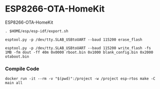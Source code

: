 # ESP8266-OTA-HomeKit

ESP8266-OTA-HomeKit

```
. $HOME/esp/esp-idf/export.sh

esptool.py -p /dev/tty.SLAB_USBtoUART --baud 115200 erase_flash

esptool.py -p /dev/tty.SLAB_USBtoUART --baud 115200 write_flash -fs 1MB -fm dout -ff 40m 0x0000 rboot.bin 0x1000 blank_config.bin 0x2000 otaboot.bin
```

### Compile Code

`docker run -it --rm -v "$(pwd)":/project -w /project esp-rtos make -C main all`

